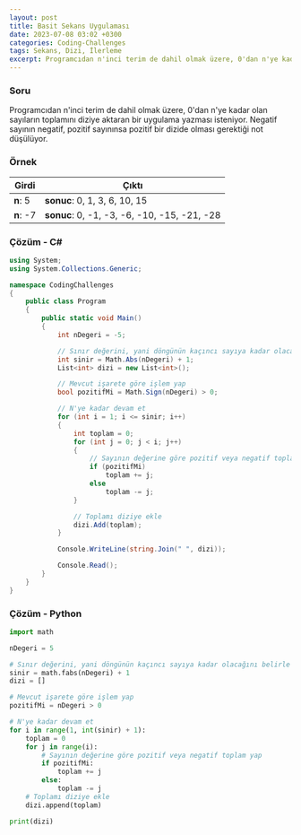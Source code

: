 ```yaml
---
layout: post
title: Basit Sekans Uygulaması
date: 2023-07-08 03:02 +0300
categories: Coding-Challenges
tags: Sekans, Dizi, İlerleme
excerpt: Programcıdan n'inci terim de dahil olmak üzere, 0'dan n'ye kadar olan sayıların toplamını diziye aktaran bir uygulama yazması isteniyor. Negatif sayının negatif, pozitif sayınınsa pozitif bir dizide olması gerektiği not düşülüyor...
---
```


### Soru

Programcıdan n'inci terim de dahil olmak üzere, 0'dan n'ye kadar olan sayıların toplamını diziye aktaran bir uygulama yazması isteniyor. Negatif sayının negatif, pozitif sayınınsa pozitif bir dizide olması gerektiği not düşülüyor.

### Örnek

| Girdi     | Çıktı                                        |
| --------- | -------------------------------------------- |
| **n**: 5  | **sonuc**: 0, 1, 3, 6, 10, 15                |
| **n**: -7 | **sonuc**: 0, -1, -3, -6, -10, -15, -21, -28 |

### Çözüm - C#

```csharp
using System;
using System.Collections.Generic;

namespace CodingChallenges
{
    public class Program
    {
        public static void Main()
        {
            int nDegeri = -5;

            // Sınır değerini, yani döngünün kaçıncı sayıya kadar olacağını belirle
            int sinir = Math.Abs(nDegeri) + 1;
            List<int> dizi = new List<int>();

            // Mevcut işarete göre işlem yap
            bool pozitifMi = Math.Sign(nDegeri) > 0;

            // N'ye kadar devam et
            for (int i = 1; i <= sinir; i++)
            {
                int toplam = 0;
                for (int j = 0; j < i; j++)
                {
                    // Sayının değerine göre pozitif veya negatif toplam yap
                    if (pozitifMi)
                        toplam += j;
                    else
                        toplam -= j;
                }

                // Toplamı diziye ekle
                dizi.Add(toplam);
            }

            Console.WriteLine(string.Join(" ", dizi));

            Console.Read();
        }
    }
}
```

### Çözüm - Python

```python
import math

nDegeri = 5

# Sınır değerini, yani döngünün kaçıncı sayıya kadar olacağını belirle
sinir = math.fabs(nDegeri) + 1
dizi = []

# Mevcut işarete göre işlem yap
pozitifMi = nDegeri > 0

# N'ye kadar devam et
for i in range(1, int(sinir) + 1):
    toplam = 0
    for j in range(i):
        # Sayının değerine göre pozitif veya negatif toplam yap
        if pozitifMi:
            toplam += j
        else:
            toplam -= j
    # Toplamı diziye ekle
    dizi.append(toplam)

print(dizi)
```
